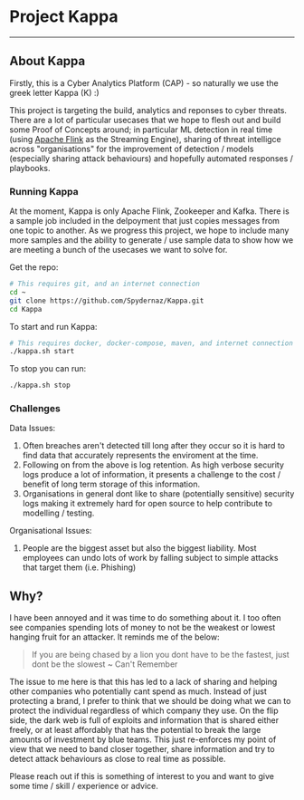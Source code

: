 # Project Kappa #

---

## About Kappa ##

Firstly, this is a Cyber Analytics Platform (CAP) - so naturally we use the greek letter Kappa (K) :)

This project is targeting the build, analytics and reponses to cyber threats. There are a lot of particular usecases that we hope to flesh out and build some Proof of Concepts around; in particular ML detection in real time (using [Apache Flink](https://flink.apache.org/) as the Streaming Engine), sharing of threat intelligce across "organisations" for the improvement of detection / models (especially sharing attack behaviours) and hopefully automated responses / playbooks.

### Running Kappa ###

At the moment, Kappa is only Apache Flink, Zookeeper and Kafka. There is a sample job included in the delpoyment that just copies messages from one topic to another. As we progress this project, we hope to include many more samples and the ability to generate / use sample data to show how we are meeting a bunch of the usecases we want to solve for.

Get the repo:

```sh
# This requires git, and an internet connection
cd ~
git clone https://github.com/Spydernaz/Kappa.git
cd Kappa
```

To start and run Kappa:

```sh
# This requires docker, docker-compose, maven, and internet connection (not sure if Scala is actually required to be installed on your system. If someone has an issue, please share and I can help look into it)
./kappa.sh start
```

To stop you can run:

```sh
./kappa.sh stop
```

### Challenges ###

Data Issues:

1. Often breaches aren't detected till long after they occur so it is hard to find data that accurately represents the enviroment at the time.
2. Following on from the above is log retention. As high verbose security logs produce a lot of information, it presents a challenge to the cost / benefit of long term storage of this information.
3. Organisations in general dont like to share (potentially sensitive) security logs making it extremely hard for open source to help contribute to modelling / testing.

Organisational Issues:

1. People are the biggest asset but also the biggest liability. Most employees can undo lots of work by falling subject to simple attacks that target them (i.e. Phishing)

## Why? ##

I have been annoyed and it was time to do something about it. I too often see companies spending lots of money to not be the weakest or lowest hanging fruit for an attacker. It reminds me of the below:

> If you are being chased by a lion you dont have to be the fastest, just dont be the slowest
> ~ Can't Remember

The issue to me here is that this has led to a lack of sharing and helping other companies who potentially cant spend as much. Instead of just protecting a brand, I prefer to think that we should be doing what we can to protect the individual regardless of which company they use.
On the flip side, the dark web is full of exploits and information that is shared either freely, or at least affordably that has the potential to break the large amounts of investment by blue teams. This just re-enforces my point of view that we need to band closer together, share information and try to detect attack behaviours as close to real time as possible.

Please reach out if this is something of interest to you and want to give some time / skill / experience or advice.
